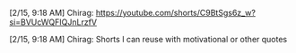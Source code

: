 [2/15, 9:18 AM] Chirag: https://youtube.com/shorts/C9BtSgs6z_w?si=BVUcWQFIQJnLrzfV


[2/15, 9:18 AM] Chirag: Shorts I can reuse with motivational or other quotes